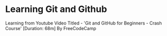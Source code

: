 # Learning Git and Github
Learning from Youtube Video Titled - 'Git and GitHub for Beginners - Crash Course' [Duration: 68m]
By FreeCodeCamp
